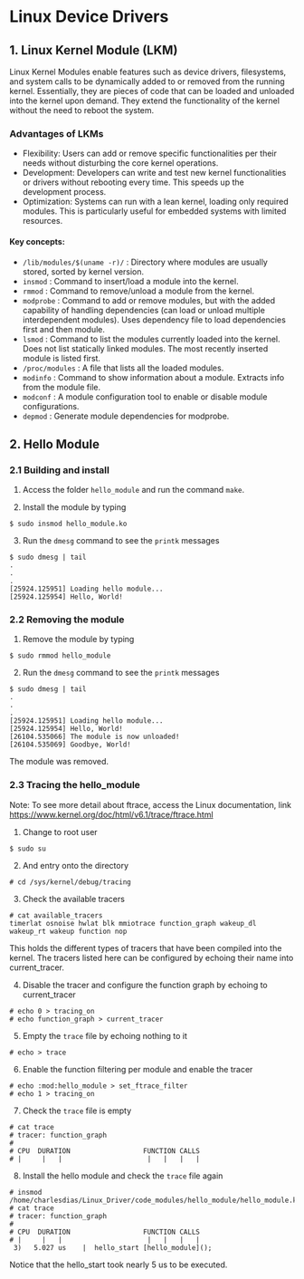 # Linux Device Drivers

## 1. Linux Kernel Module (LKM)

Linux Kernel Modules enable features such as device drivers, filesystems, and system calls to be dynamically added to or removed from the running kernel. Essentially, they are pieces of code that can be loaded and unloaded into the kernel upon demand. They extend the functionality of the kernel without the need to reboot the system.

### Advantages of LKMs

- Flexibility: Users can add or remove specific functionalities per their needs without disturbing the core kernel operations.
- Development: Developers can write and test new kernel functionalities or drivers without rebooting every time. This speeds up the development process.
- Optimization: Systems can run with a lean kernel, loading only required modules. This is particularly useful for embedded systems with limited resources.


#### Key concepts:

- `/lib/modules/$(uname -r)/` : Directory where modules are usually stored, sorted by kernel version.
- `insmod` : Command to insert/load a module into the kernel.
- `rmmod` : Command to remove/unload a module from the kernel.
- `modprobe` : Command to add or remove modules, but with the added capability of handling dependencies (can load or unload multiple interdependent modules). Uses dependency file to load dependencies first and then module.
- `lsmod` : Command to list the modules currently loaded into the kernel. Does not list statically linked modules. The most recently inserted module is listed first.
- `/proc/modules` : A file that lists all the loaded modules.
- `modinfo` : Command to show information about a module. Extracts info from the module file.
- `modconf` : A module configuration tool to enable or disable module configurations.
- `depmod` : Generate module dependencies for modprobe.


## 2. Hello Module

### 2.1 Building and install

1. Access the folder `hello_module` and run the command `make`.

2. Install the module by typing

```console
$ sudo insmod hello_module.ko
```

3. Run the `dmesg` command to see the `printk` messages
```console
$ sudo dmesg | tail
.
.
.
[25924.125951] Loading hello module...
[25924.125954] Hello, World!
```

### 2.2 Removing the module

1. Remove the module by typing

```console
$ sudo rmmod hello_module
```

2. Run the `dmesg` command to see the `printk` messages
```console
$ sudo dmesg | tail
.
.
.
[25924.125951] Loading hello module...
[25924.125954] Hello, World!
[26104.535066] The module is now unloaded!
[26104.535069] Goodbye, World!
```

The module was removed.

### 2.3 Tracing the hello_module
 Note: To see more detail about ftrace, access the Linux documentation, link https://www.kernel.org/doc/html/v6.1/trace/ftrace.html

1. Change to root user
```console
$ sudo su
```

2. And entry onto the directory
```console
# cd /sys/kernel/debug/tracing
```

3. Check the available tracers
```console
# cat available_tracers 
timerlat osnoise hwlat blk mmiotrace function_graph wakeup_dl wakeup_rt wakeup function nop
```

This holds the different types of tracers that have been compiled into the kernel. The tracers listed here can be configured by echoing their name into current_tracer.

4. Disable the tracer and configure the function graph by echoing to current_tracer
```console
# echo 0 > tracing_on
# echo function_graph > current_tracer
```

5. Empty the `trace` file by echoing nothing to it
```console
# echo > trace
```

6. Enable the function filtering per module and enable the tracer
```console
# echo :mod:hello_module > set_ftrace_filter
# echo 1 > tracing_on
```
7. Check the `trace` file is empty
```console
# cat trace
# tracer: function_graph
#
# CPU  DURATION                  FUNCTION CALLS
# |     |   |                     |   |   |   |
```

8. Install the hello module and check the `trace` file again
```console
# insmod /home/charlesdias/Linux_Driver/code_modules/hello_module/hello_module.ko 
# cat trace
# tracer: function_graph
#
# CPU  DURATION                  FUNCTION CALLS
# |     |   |                     |   |   |   |
 3)   5.027 us    |  hello_start [hello_module]();
```

Notice that the hello_start took nearly 5 us to be executed.


